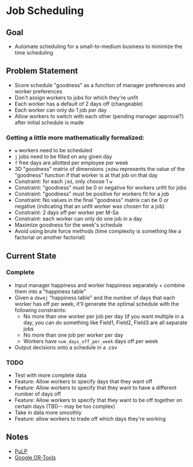 # Job Scheduling
## Goal
- Automate scheduling for a small-to-medium business to minimize the time scheduling
  
## Problem Statement
- Score schedule "goodness" as a function of manager preferences and worker preferences
- Don't assign workers to jobs for which they're unfit
- Each worker has a default of 2 days off (changeable)
- Each worker can only do 1 job per day
- Allow workers to switch with each other (pending manager approval?) after initial schedule is made
  
### Getting a little more mathematically formalized:
- `w` workers need to be scheduled
- `j` jobs need to be filled on any given day
- `f` free days are allotted per employee per week
- 3D "goodness" matrix of dimensions `j`x`d`x`w` represents the value of the "goodness" function if that worker is at that job on that day
- Constraint: for each `j`x`d`, only choose 1 `w`
- Constraint: "goodness" must be 0 or negative for workers unfit for jobs
- Constraint: "goodness" must be positive for workers fit for a job
- Constraint: No values in the final "goodness" matrix can be 0 or negative (indicating that an unfit worker was chosen for a job)
- Constraint: 2 days off per worker per M-Sa
- Constraint: each worker can only do one job in a day
- Maximize goodness for the week's schedule
- Avoid using brute force methods (time complexity is something like a factorial on another factorial)

## Current State
### Complete
- Input manager happiness and worker happiness separately + combine them into a "happiness table"
- Given a `d`x`w`x`j` "happiness table" and the number of days that each worker has off per week, it'll generate the optimal schedule with the following constraints:
  - No more than one worker per job per day (if you want multiple in a day, you can do something like Field1, Field2, Field3 are all separate jobs
  - No more than one job per worker per day
  - Workers have `num_days_off_per_week` days off per week
- Output decisions onto a schedule in a .csv

  
### TODO
- Test with more complete data
- Feature: Allow workers to specify days that they want off
- Feature: Allow workers to specify that they want to have a different number of days off
- Feature: Allow workers to specify that they want to be off together on certain days (TBD-- may be too complex)
- Take in data more smoothly
- Feature: allow workers to trade off which days they're working

## Notes
- [PuLP](https://coin-or.github.io/pulp/)
- [Google OR-Tools](https://developers.google.com/optimization/introduction/python)
